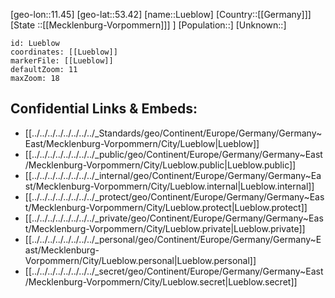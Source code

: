 ﻿---
location: [53.42,11.45]
mapzoom: [7,12] 
mapmarker: city 
type: City
tags:
- geo/City


SpocWebEntityId: 32167
isDeleted: false
confidential: public

---
[geo-lon::11.45]
[geo-lat::53.42]
[name::Lueblow]
[Country::[[Germany]]]
[State ::[[Mecklenburg-Vorpommern]]] ]
[Population::]
[Unknown::]


```leaflet
id: Lueblow
coordinates: [[Lueblow]]
markerFile: [[Lueblow]]
defaultZoom: 11 
maxZoom: 18
```


## Confidential Links & Embeds: 
- [[../../../../../../../../_Standards/geo/Continent/Europe/Germany/Germany~East/Mecklenburg-Vorpommern/City/Lueblow|Lueblow]] 
- [[../../../../../../../../_public/geo/Continent/Europe/Germany/Germany~East/Mecklenburg-Vorpommern/City/Lueblow.public|Lueblow.public]] 
- [[../../../../../../../../_internal/geo/Continent/Europe/Germany/Germany~East/Mecklenburg-Vorpommern/City/Lueblow.internal|Lueblow.internal]] 
- [[../../../../../../../../_protect/geo/Continent/Europe/Germany/Germany~East/Mecklenburg-Vorpommern/City/Lueblow.protect|Lueblow.protect]] 
- [[../../../../../../../../_private/geo/Continent/Europe/Germany/Germany~East/Mecklenburg-Vorpommern/City/Lueblow.private|Lueblow.private]] 
- [[../../../../../../../../_personal/geo/Continent/Europe/Germany/Germany~East/Mecklenburg-Vorpommern/City/Lueblow.personal|Lueblow.personal]] 
- [[../../../../../../../../_secret/geo/Continent/Europe/Germany/Germany~East/Mecklenburg-Vorpommern/City/Lueblow.secret|Lueblow.secret]] 
